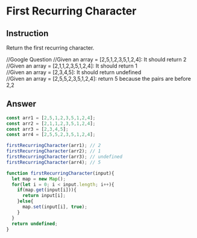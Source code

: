 # First Recurring Character

## Instruction
Return the first recurring character.  

//Google Question
//Given an array = [2,5,1,2,3,5,1,2,4]: It should return 2    
//Given an array = [2,1,1,2,3,5,1,2,4]: It should return 1  
//Given an array = [2,3,4,5]: It should return undefined  
//Given an array = [2,5,5,2,3,5,1,2,4]: return 5 because the pairs are before 2,2  

## Answer
``` javascript
const arr1 = [2,5,1,2,3,5,1,2,4];
const arr2 = [2,1,1,2,3,5,1,2,4];
const arr3 = [2,3,4,5];
const arr4 = [2,5,5,2,3,5,1,2,4];

firstRecurringCharacter(arr1); // 2
firstRecurringCharacter(arr2); // 1
firstRecurringCharacter(arr3); // undefined
firstRecurringCharacter(arr4); // 5

function firstRecurringCharacter(input){
  let map = new Map();
  for(let i = 0; i < input.length; i++){
    if(map.get(input[i])){
      return input[i];
    }else{
      map.set(input[i], true);
    }
  }
  return undefined;
}
```
